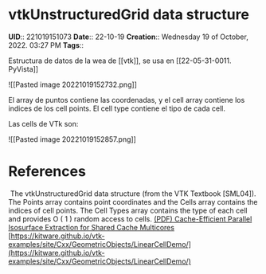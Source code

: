 #  vtkUnstructuredGrid data structure
**UID**:: 221019151073
**Date**:: 22-10-19
**Creation**::  Wednesday 19 of October, 2022.  03:27 PM
**Tags**:: 

Estructura de datos de la wea de [[vtk]], se usa en [[22-05-31-0011. PyVista]]

![[Pasted image 20221019152732.png]]

El array de puntos contiene las coordenadas, y el cell array contiene los indices de los cell points. El cell type contiene el tipo de cada cell.

Las cells de VTk son:

![[Pasted image 20221019152857.png]]


# References

 The vtkUnstructuredGrid data structure (from the VTK Textbook [SML04]). The Points array contains point coordinates and the Cells array contains the indices of cell points. The Cell Types array contains the type of each cell and provides O ( 1 ) random access to cells.
[(PDF) Cache-Efficient Parallel Isosurface Extraction for Shared Cache Multicores](https://www.researchgate.net/publication/221357140_Cache-Efficient_Parallel_Isosurface_Extraction_for_Shared_Cache_Multicores/figures?lo=1)
[https://kitware.github.io/vtk-examples/site/Cxx/GeometricObjects/LinearCellDemo/](https://kitware.github.io/vtk-examples/site/Cxx/GeometricObjects/LinearCellDemo/)